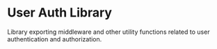 # User Auth Library

Library exporting middleware and other utility functions related to user authentication
and authorization.